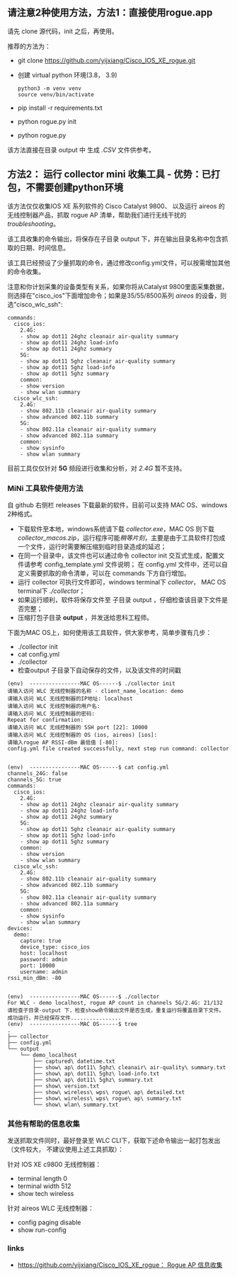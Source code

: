 ## 请注意2种使用方法，方法1：直接使用rogue.app

请先 clone 源代码，init 之后，再使用。

推荐的方法为：
- git clone https://github.com/yijxiang/Cisco_IOS_XE_rogue.git
- 创建 virtual python 环境(3.8， 3.9)
  ```
  python3 -m venv venv
  source venv/bin/activate
  ```
  
- pip install -r requirements.txt
- python rogue.py init
- python rogue.py

该方法直接在目录 output 中 生成 *.CSV* 文件供参考。


## 方法2： 运行 collector mini 收集工具 - 优势：已打包，不需要创建python环境

该方法仅仅收集IOS XE 系列软件的 Cisco Catalyst 9800、 以及运行 aireos 的无线控制器产品，抓取 rogue AP 清单，帮助我们进行无线干扰的 *troubleshooting*。

该工具收集的命令输出，将保存在子目录 output 下，并在输出目录名称中包含抓取的日期、时间信息。

该工具已经预设了少量抓取的命令，通过修改config.yml文件，可以按需增加其他的命令收集。

注意和你计划采集的设备类型有关系，如果你将从Catalyst 9800里面采集数据，则选择在"cisco_ios"下面增加命令；如果是35/55/8500系列 *aireos* 的设备，则选"cisco_wlc_ssh":

```
commands:
  cisco_ios:
    2.4G:
    - show ap dot11 24ghz cleanair air-quality summary
    - show ap dot11 24ghz load-info
    - show ap dot11 24ghz summary
    5G:
    - show ap dot11 5ghz cleanair air-quality summary
    - show ap dot11 5ghz load-info
    - show ap dot11 5ghz summary
    common:
    - show version
    - show wlan summary
  cisco_wlc_ssh:
    2.4G:
    - show 802.11b cleanair air-quality summary
    - show advanced 802.11b summary
    5G:
    - show 802.11a cleanair air-quality summary
    - show advanced 802.11a summary
    common:
    - show sysinfo
    - show wlan summary
```

目前工具仅仅针对 **5G** 频段进行收集和分析，对 *2.4G* 暂不支持。

### MiNi 工具软件使用方法

自 github 右侧栏 releases 下载最新的软件，目前可以支持 MAC OS、windows 2种格式。
- 下载软件至本地，windows系统请下载 *collector.exe*，MAC OS 则下载 *collector_macos.zip*，运行程序可能*稍等片刻*，主要是由于工具软件打包成一个文件，运行时需要解压缩到临时目录造成的延迟；
- 在同一个目录中，该文件也可以通过命令 collector init 交互式生成，配置文件请参考 config_template.yml 文件说明；
    在 config.yml 文件中，还可以自定义需要抓取的命令清单，可以在 commands 下方自行增加。
- 运行 collector 可执行文件即可，windows terminal下 *collector*， MAC OS terminal下 *./collector*；
- 如果运行顺利，软件将保存文件至 子目录 output ，仔细检查该目录下文件是否完整；
- 压缩打包子目录 **output** ，并发送给思科工程师。


下面为MAC OS上，如何使用该工具软件，供大家参考，简单步骤有几步：
- ./collector init
- cat config.yml
- ./collector 
- 检查output 子目录下自动保存的文件，以及该文件的时间戳


```
(env)  ----------------MAC OS------$ ./collector init
请输入访问 WLC 无线控制器的名称 - client_name_location: demo
请输入访问 WLC 无线控制器的IP地址: localhost
请输入访问 WLC 无线控制器的用户名: 
请输入访问 WLC 无线控制器的密码: 
Repeat for confirmation: 
请输入访问 WLC 无线控制器的 SSH port [22]: 10000
请输入访问 WLC 无线控制器的 OS (ios, aireos) [ios]: 
请输入rogue AP RSSI-dBm 最低值 [-80]: 
config.yml file created successfully, next step run command: collector


(env)  ----------------MAC OS------$ cat config.yml 
channels_24G: false
channels_5G: true
commands:
  cisco_ios:
    2.4G:
    - show ap dot11 24ghz cleanair air-quality summary
    - show ap dot11 24ghz load-info
    - show ap dot11 24ghz summary
    5G:
    - show ap dot11 5ghz cleanair air-quality summary
    - show ap dot11 5ghz load-info
    - show ap dot11 5ghz summary
    common:
    - show version
    - show wlan summary
  cisco_wlc_ssh:
    2.4G:
    - show 802.11b cleanair air-quality summary
    - show advanced 802.11b summary
    5G:
    - show 802.11a cleanair air-quality summary
    - show advanced 802.11a summary
    common:
    - show sysinfo
    - show wlan summary
devices:
  demo:
    capture: true
    device_type: cisco_ios
    host: localhost
    password: admin
    port: 10000
    username: admin
rssi_min_dBm: -80


(env)  ----------------MAC OS------$ ./collector 
For WLC - demo localhost, rogue AP count in channels 5G/2.4G: 21/132
请检查子目录-output 下，检查show命令输出文件是否生成，重复运行将覆盖目录下文件。
成功运行，并已经保存文件................
(env)  ----------------MAC OS------$ tree
.
├── collector
├── config.yml
└── output
    └── demo_localhost
        ├── captured\ datetime.txt
        ├── show\ ap\ dot11\ 5ghz\ cleanair\ air-quality\ summary.txt
        ├── show\ ap\ dot11\ 5ghz\ load-info.txt
        ├── show\ ap\ dot11\ 5ghz\ summary.txt
        ├── show\ version.txt
        ├── show\ wireless\ wps\ rogue\ ap\ detailed.txt
        ├── show\ wireless\ wps\ rogue\ ap\ summary.txt
        └── show\ wlan\ summary.txt
```

###  其他有帮助的信息收集

发送抓取文件同时，最好登录至 WLC CLI下，获取下述命令输出一起打包发出（文件较大，
不建议使用上述工具抓取）：

针对 IOS XE c9800 无线控制器：

- terminal length 0
- terminal width 512
- show tech wireless


针对 aireos WLC 无线控制器：

- config paging disable
- show run-config


### links

- [ https://github.com/yijxiang/Cisco_IOS_XE_rogue： Rogue AP 信息收集](https://github.com/yijxiang/Cisco_IOS_XE_rogue/releases)